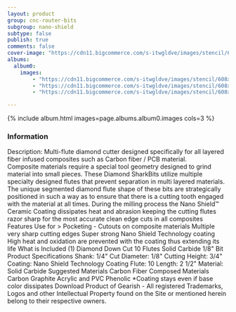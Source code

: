 ```yaml
---
layout: product
group: cnc-router-bits
subgroup: nano-shield
subtype: false
publish: true
comments: false
cover-image: "https://cdn11.bigcommerce.com/s-itwgldve/images/stencil/608x608/products/2397/7392/sb-6518-ns_s_w_2__99462.1675310616.png?c=2"
albums:
  album0:
    images:
        - "https://cdn11.bigcommerce.com/s-itwgldve/images/stencil/608x608/products/2397/7392/sb-6518-ns_s_w_2__99462.1675310616.png?c=2"
        - "https://cdn11.bigcommerce.com/s-itwgldve/images/stencil/608x608/products/2397/6245/SB-6518-NS_BOX__24101.1675310616.png?c=2"
        - "https://cdn11.bigcommerce.com/s-itwgldve/images/stencil/608x608/products/2397/6321/SB-7014-ZA__84823.1675310616.jpg?c=2"

---
```


{% include album.html images=page.albums.album0.images cols=3 %}

### Information

Description:
 Multi-flute diamond cutter designed specifically for all layered fiber infused composites such as Carbon fiber / PCB material. Composite materials require a special tool geometry designed to grind material into small pieces. These Diamond SharkBits utilize multiple specialty designed flutes that prevent separation in multi layered materials. The unique segmented diamond flute shape of these bits are strategically positioned in such a way as to ensure that there is a cutting tooth engaged with the material at all times. During the milling process the Nano Shield™ Ceramic Coating dissipates heat and abrasion keeping the cutting flutes razor sharp for the most accurate clean edge cuts in all composites  Features  Use for > Pocketing - Cutouts on composite materials Multiple very sharp cutting edges Super strong Nano Shield Technology coating High heat and oxidation are prevented with the coating thus extending its life  What is Included  (1) Diamond Down Cut 10 Flutes Solid Carbide 1/8" Bit  Product Specifications  Shank: 1/4" Cut Diameter: 1/8" Cutting Height: 3/4" Coating: Nano Shield Technology Coating Flute: 10 Length: 2 1/2" Material:  Solid Carbide  Suggested Materials  Carbon Fiber Composed Materials Carbon Graphite Acrylic and PVC Phenolic  *Coating stays even if base color dissipates Download Product of Gearish - All registered Trademarks, Logos and other Intellectual Property found on the Site or mentioned herein belong to their respective owners.  


